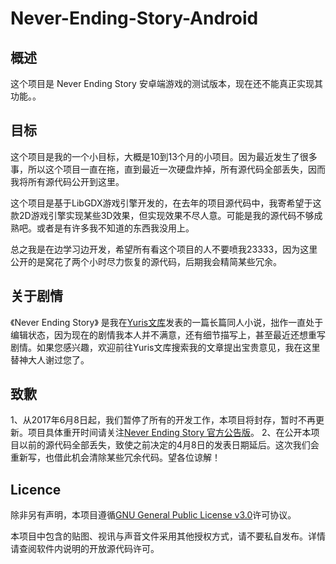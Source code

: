 # Never-Ending-Story-Android

## 概述
这个项目是 Never Ending Story 安卓端游戏的测试版本，现在还不能真正实现其功能。。

## 目标

这个项目是我的一个小目标，大概是10到13个月的小项目。因为最近发生了很多事，所以这个项目一直在拖，直到最近一次硬盘炸掉，所有源代码全部丢失，因而我将所有源代码公开到这里。

这个项目是基于LibGDX游戏引擎开发的，在去年的项目源代码中，我寄希望于这款2D游戏引擎实现某些3D效果，但实现效果不尽人意。可能是我的源代码不够成熟吧。或者是有许多我不知道的东西我没用上。

总之我是在边学习边开发，希望所有看这个项目的人不要喷我23333，因为这里公开的是窝花了两个小时尽力恢复的源代码，后期我会精简某些冗余。

## 关于剧情
《Never Ending Story》 是我在[Yuris文库](http://wp.yurishouse.cn)发表的一篇长篇同人小说，拙作一直处于编辑状态，因为现在的剧情我本人并不满意，还有细节描写上，甚至最近还想重写剧情。如果您感兴趣，欢迎前往Yuris文库搜索我的文章提出宝贵意见，我在这里替神大人谢过您了。

## 致歉
1、从2017年6月8日起，我们暂停了所有的开发工作，本项目将封存，暂时不再更新。项目具体重开时间请关注[Never Ending Story 官方公告版](http://nes.nebula-soft.com/Announcement)。
2、在公开本项目以前的源代码全部丢失，致使之前决定的4月8日的发表日期延后。这次我们会重新写，也借此机会清除某些冗余代码。望各位谅解！

## Licence
除非另有声明，本项目遵循[GNU General Public License v3.0](https://github.com/bainesing/nebula-os-terminal-for-web/blob/master/LICENSE)许可协议。

本项目中包含的贴图、视讯与声音文件采用其他授权方式，请不要私自发布。详情请查阅软件内说明的开放源代码许可。
